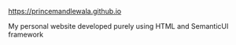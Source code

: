 https://princemandlewala.github.io

My personal website developed purely using HTML and SemanticUI framework
